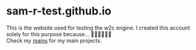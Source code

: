 # sam-r-test.github.io
This is the website used for testing the w2c engine. I created
this account solely for this purpose because... 🤷‍♂️🤷‍♂️🤷‍♂️  
Check my [mains](https://www.github.com/samm-r) for my main projects.
